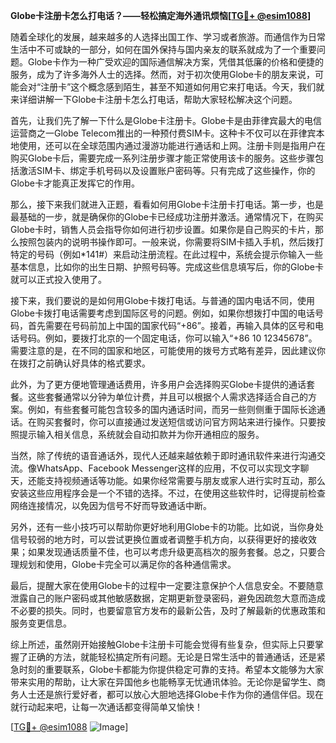 **Globe卡注册卡怎么打电话？——轻松搞定海外通讯烦恼[[TG💪+ @esim1088](https://t.me/s/esim1088)]**

随着全球化的发展，越来越多的人选择出国工作、学习或者旅游。而通信作为日常生活中不可或缺的一部分，如何在国外保持与国内亲友的联系就成为了一个重要问题。Globe卡作为一种广受欢迎的国际通信解决方案，凭借其低廉的价格和便捷的服务，成为了许多海外人士的选择。然而，对于初次使用Globe卡的朋友来说，可能会对“注册卡”这个概念感到陌生，甚至不知道如何用它来打电话。今天，我们就来详细讲解一下Globe卡注册卡怎么打电话，帮助大家轻松解决这个问题。

首先，让我们先了解一下什么是Globe卡注册卡。Globe卡是由菲律宾最大的电信运营商之一Globe Telecom推出的一种预付费SIM卡。这种卡不仅可以在菲律宾本地使用，还可以在全球范围内通过漫游功能进行通话和上网。注册卡则是指用户在购买Globe卡后，需要完成一系列注册步骤才能正常使用该卡的服务。这些步骤包括激活SIM卡、绑定手机号码以及设置账户密码等。只有完成了这些操作，你的Globe卡才能真正发挥它的作用。

那么，接下来我们就进入正题，看看如何用Globe卡注册卡打电话。第一步，也是最基础的一步，就是确保你的Globe卡已经成功注册并激活。通常情况下，在购买Globe卡时，销售人员会指导你如何进行初步设置。如果你是自己购买的卡片，那么按照包装内的说明书操作即可。一般来说，你需要将SIM卡插入手机，然后拨打特定的号码（例如*141#）来启动注册流程。在此过程中，系统会提示你输入一些基本信息，比如你的出生日期、护照号码等。完成这些信息填写后，你的Globe卡就可以正式投入使用了。

接下来，我们要说的是如何用Globe卡拨打电话。与普通的国内电话不同，使用Globe卡拨打电话需要考虑到国际区号的问题。例如，如果你想拨打中国的电话号码，首先需要在号码前加上中国的国家代码“+86”。接着，再输入具体的区号和电话号码。例如，要拨打北京的一个固定电话，你可以输入“+86 10 12345678”。需要注意的是，在不同的国家和地区，可能使用的拨号方式略有差异，因此建议你在拨打之前确认好具体的格式要求。

此外，为了更方便地管理通话费用，许多用户会选择购买Globe卡提供的通话套餐。这些套餐通常以分钟为单位计费，并且可以根据个人需求选择适合自己的方案。例如，有些套餐可能包含较多的国内通话时间，而另一些则侧重于国际长途通话。在购买套餐时，你可以直接通过发送短信或访问官方网站来进行操作。只要按照提示输入相关信息，系统就会自动扣款并为你开通相应的服务。

当然，除了传统的语音通话外，现代人还越来越依赖于即时通讯软件来进行沟通交流。像WhatsApp、Facebook Messenger这样的应用，不仅可以实现文字聊天，还能支持视频通话等功能。如果你经常需要与朋友或家人进行实时互动，那么安装这些应用程序会是一个不错的选择。不过，在使用这些软件时，记得提前检查网络连接情况，以免因为信号不好而导致通话中断。

另外，还有一些小技巧可以帮助你更好地利用Globe卡的功能。比如说，当你身处信号较弱的地方时，可以尝试更换位置或者调整手机方向，以获得更好的接收效果；如果发现通话质量不佳，也可以考虑升级更高档次的服务套餐。总之，只要合理规划和使用，Globe卡完全可以满足你的各种通信需求。

最后，提醒大家在使用Globe卡的过程中一定要注意保护个人信息安全。不要随意泄露自己的账户密码或其他敏感数据，定期更新登录密码，避免因疏忽大意而造成不必要的损失。同时，也要留意官方发布的最新公告，及时了解最新的优惠政策和服务变更信息。

综上所述，虽然刚开始接触Globe卡注册卡可能会觉得有些复杂，但实际上只要掌握了正确的方法，就能轻松搞定所有问题。无论是日常生活中的普通通话，还是紧急时刻的重要联系，Globe卡都能为你提供稳定可靠的支持。希望本文能够为大家带来实用的帮助，让大家在异国他乡也能畅享无忧通讯体验。无论你是留学生、商务人士还是旅行爱好者，都可以放心大胆地选择Globe卡作为你的通信伴侣。现在就行动起来吧，让每一次通话都变得简单又愉快！

[[TG💪+ @esim1088](https://t.me/s/esim1088) ![Image](https://i.postimg.cc/4NQfJmqS/Snipaste-2025-05-13-00-14-12.png)]